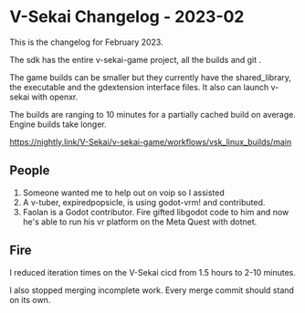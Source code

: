 # V-Sekai Changelog - 2023-02

This is the changelog for February 2023.

The sdk has the entire v-sekai-game project, all the builds and git .

The game builds can be smaller but they currently have the shared_library, the executable and the gdextension interface files. It also can launch v-sekai with openxr.

The builds are ranging to 10 minutes for a partially cached build on average. Engine builds take longer.

<https://nightly.link/V-Sekai/v-sekai-game/workflows/vsk_linux_builds/main>

## People

1. Someone wanted me to help out on voip so I assisted
2. A v-tuber, expiredpopsicle, is using godot-vrm! and contributed.
3. Faolan is a Godot contributor. Fire gifted libgodot code to him and now he's able to run his vr platform on the Meta Quest with dotnet.

## Fire

I reduced iteration times on the V-Sekai cicd from 1.5 hours to 2-10 minutes.

I also stopped merging incomplete work. Every merge commit should stand on its own.
